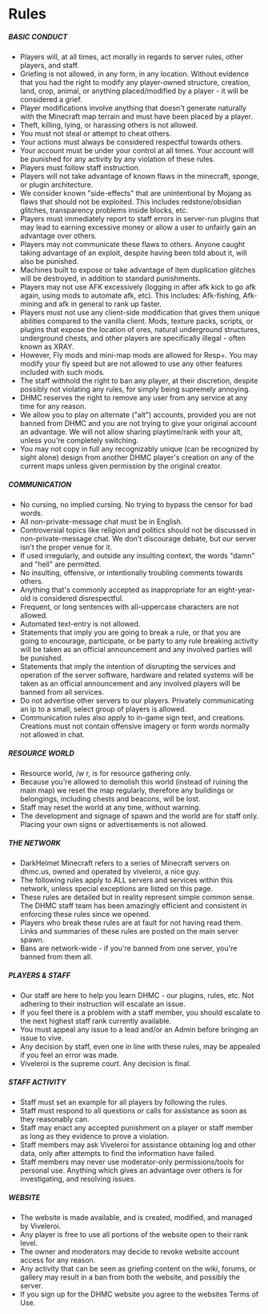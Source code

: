 # Rules

#####    BASIC CONDUCT
  * Players will, at all times, act morally in regards to server rules, other players, and staff.
  * Griefing is not allowed, in any form, in any location. Without evidence that you had the right to modify any player-owned structure, creation, land, crop, animal, or anything placed/modified by a player - it will be considered a grief.
  * Player modifications involve anything that doesn't generate naturally with the Minecraft map terrain and must have been placed by a player.
  * Theft, killing, lying, or harassing others is not allowed.
  * You must not steal or attempt to cheat others.
  * Your actions must always be considered respectful towards others.
  * Your account must be under your control at all times. Your account will be punished for any activity by any violation of these rules.
  * Players must follow staff instruction.
  * Players will not take advantage of known flaws in the minecraft, sponge, or plugin architecture.
  * We consider known "side-effects" that are unintentional by Mojang as flaws that should not be exploited. This includes redstone/obsidian glitches, transparency problems inside blocks, etc.
  * Players must immediately report to staff errors in server-run plugins that may lead to earning excessive money or allow a user to unfairly gain an advantage over others.
  * Players may not communicate these flaws to others. Anyone caught taking advantage of an exploit, despite having been told about it, will also be punished.
  * Machines built to expose or take advantage of item duplication glitches will be destroyed, in addition to standard punishments.
  * Players may not use AFK excessively (logging in after afk kick to go afk again, using mods to automate afk, etc). This includes: Afk-fishing, Afk-mining and afk in general to rank up faster.
  * Players must not use any client-side modification that gives them unique abilities compared to the vanilla client. Mods, texture packs, scripts, or plugins that expose the location of ores, natural underground structures, underground chests, and other players are specifically illegal - often known as XRAY.
  * However, Fly mods and mini-map mods are allowed for Resp+. You may modify your fly speed but are not allowed to use any other features included with such mods.
  * The staff withhold the right to ban any player, at their discretion, despite possibly not violating any rules, for simply being supremely annoying.
  * DHMC reserves the right to remove any user from any service at any time for any reason.
  * We allow you to play on alternate ("alt") accounts, provided you are not banned from DHMC and you are not trying to give your original account an advantage. We will not allow sharing playtime/rank with your alt, unless you're completely switching.
  * You may not copy in full any recognizably unique (can be recognized by sight alone) design from another DHMC player's creation on any of the current maps unless given permission by the original creator.

#####    COMMUNICATION
  * No cursing, no implied cursing. No trying to bypass the censor for bad words.
  * All non-private-message chat must be in English.
  * Controversial topics like religion and politics should not be discussed in non-private-message chat. We don't discourage debate, but our server isn't the proper venue for it.
  * If used irregularly, and outside any insulting context, the words "damn" and "hell" are permitted.
  * No insulting, offensive, or intentionally troubling comments towards others.
  * Anything that's commonly accepted as inappropriate for an eight-year-old is considered disrespectful.
  * Frequent, or long sentences with all-uppercase characters are not allowed.
  * Automated text-entry is not allowed.
  * Statements that imply you are going to break a rule, or that you are going to encourage, participate, or be party to any rule breaking activity will be taken as an official announcement and any involved parties will be punished.
  * Statements that imply the intention of disrupting the services and operation of the server software, hardware and related systems will be taken as an official announcement and any involved players will be banned from all services.
  * Do not advertise other servers to our players. Privately communicating an ip to a small, select group of players is allowed.
  * Communication rules also apply to in-game sign text, and creations. Creations must not contain offensive imagery or form words normally not allowed in chat.

<!--- SAVED FOR LATER ADDITION
#####    MONEY
  * Players should not ask for money. Repeat offenses will result in a warning.
  * Players are in charge of their own money and shops. Players who lose money through buying/selling items, auctions, stocks, etc will not be reimbursed. However, players who clearly abuse pricing errors in bulk will be punished.
  * Players who fail to pay any town taxes or other fees that may result in losing property will not be reimbursed.
  * Town mayors and assistants should provide plots back to players for free if they recently lost the property and didn't intend to, and if the property has not yet been sold.
  * Players may not run an excessive number of auctions in a short time period.
  * Players must attempt to sell valuable items, or at least in valuable quantities, for reasonable dollar amounts.
  * Players should allow everyone to bid in an auction and should not try to give bidding advantages to anyone.
  * Players must be honest about an item being sold. Do not attempt to pass items off as something it's not, do not sell items that are clearly not worth the price you're asking - i.e. books must not be sold with deceitful content.
  * In addition to a warning, staff may elect to refund or give items to the victim.
  * Players may sell/buy schwartz. Any unused schwartz may be used for Myth rank purposes.

#####    TOWNS
  * Towns may design their own rules as long as they do not conflict with server rules and are reasonable. We must have evidence in the logs that town rules have been explained to, and accepted by new residents.
  * Town managers may not kick or remove a player from town unless they have evidence the player has broken server or town rules.
  * In the event a player is kicked out of the town, the player has the right to claim all of their previously owned items and materials.
  * If a resident is kicked out due to inactivity, town managers must make an honest attempt to return the items or materials to the owner.
  * If a resident is no longer active on the server, or has been gone for multiple weeks after eviction, or intentionally left the town, their items and property will be considered abandoned.
  * Abandoned items may be kept, sold, or given away by the owner of the town. Or in their inactivity, next most active town member.
  * Towns without an active owner, or at risk for deletion, will be given to the next most active manager. If none are available, a resident may be promoted.
  * Players building in the wilderness should make a clear effort to build at least several chunks away from a town or residence. Players caught intentionally building in way that restricts a town's growth will be made to move.
  * Players claiming land for their town must make sure no one currently lives in or owns the area being claimed.
-->
#####    RESOURCE WORLD
  * Resource world, /w r, is for resource gathering only.
  * Because you're allowed to demolish this world (instead of ruining the main map) we reset the map regularly, therefore any buildings or belongings, including chests and beacons, will be lost.
  * Staff may reset the world at any time, without warning.
  * The development and signage of spawn and the world are for staff only. Placing your own signs or advertisements is not allowed.

#####    THE NETWORK
  * DarkHelmet Minecraft refers to a series of Minecraft servers on dhmc.us, owned and operated by viveleroi, a nice guy.
  * The following rules apply to ALL servers and services within this network, unless special exceptions are listed on this page.
  * These rules are detailed but in reality represent simple common sense. The DHMC staff team has been amazingly efficient and consistent in enforcing these rules since we opened.
  * Players who break these rules are at fault for not having read them. Links and summaries of these rules are posted on the main server spawn.
  * Bans are network-wide - if you're banned from one server, you're banned from them all.

<!--- SAVED FOR LATER
#####    DHMC PLUGINS
  * Players must make a best-effort attempt to file auctions/orders efficiently. Order the quantity you need - do not attempt to break orders/auctions into smaller quantities to increase your order counts. Do not order items you do not need simply to give another player a higher order count. Auctions and orders should be reasonably priced. A reasonable price is one within the range of prices paid by player shops and Crafty's.
  * The Crafty's prices are subject to change without notice.
  * Crafty's will not issue refunds unless a reproducable plugin bug was the cause.
  * Players must inform shop owners of pricing errors that could cause them to lose money. Only if that shop owner is aware of the pricing difference may you "abuse" the sale/purchase for profit.
  * Other servers may use public plugins developed by the DHMC team. Public plugins are those listed on the dev.bukkit.org website.
--> 
#####    PLAYERS & STAFF
  * Our staff are here to help you learn DHMC - our plugins, rules, etc. Not adhering to their instruction will escalate an issue.
  * If you feel there is a problem with a staff member, you should escalate to the next highest staff rank currently available.
  * You must appeal any issue to a lead and/or an Admin before bringing an issue to vive.
  * Any decision by staff, even one in line with these rules, may be appealed if you feel an error was made.
  * Viveleroi is the supreme court. Any decision is final.

#####    STAFF ACTIVITY
  * Staff must set an example for all players by following the rules.
  * Staff must respond to all questions or calls for assistance as soon as they reasonably can.
  * Staff may enact any accepted punishment on a player or staff member as long as they evidence to prove a violation.
  * Staff members may ask Viveleroi for assistance obtaining log and other data, only after attempts to find the information have failed.
  * Staff members may never use moderator-only permissions/tools for personal use. Anything which gives an advantage over others is for investigating, and resolving issues.

#####    WEBSITE
  * The website is made available, and is created, modified, and managed by Viveleroi.
  * Any player is free to use all portions of the website open to their rank level.
  * The owner and moderators may decide to revoke website account access for any reason.
  * Any activity that can be seen as griefing content on the wiki, forums, or gallery may result in a ban from both the website, and possibly the server.
  * If you sign up for the DHMC website you agree to the websites Terms of Use. 

